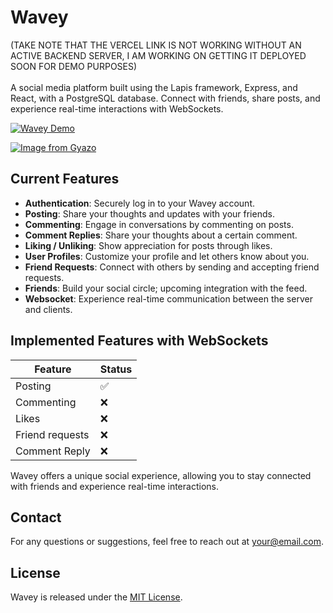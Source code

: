 # Wavey
(TAKE NOTE THAT THE VERCEL LINK IS NOT WORKING WITHOUT AN ACTIVE BACKEND SERVER, I AM WORKING ON GETTING IT DEPLOYED SOON FOR DEMO PURPOSES)
<br/>
<br/>
A social media platform built using the Lapis framework, Express, and React, with a PostgreSQL database. Connect with friends, share posts, and experience real-time interactions with WebSockets.

[![Wavey Demo](https://i.gyazo.com/8e2fd2b396ce0ecd76ccf1d773d3e984.gif)](https://gyazo.com/8e2fd2b396ce0ecd76ccf1d773d3e984)

[![Image from Gyazo](https://i.gyazo.com/78f583099b2d2bede23d4bb1c07d6ebd.gif)](https://gyazo.com/78f583099b2d2bede23d4bb1c07d6ebd)

## Current Features

- **Authentication**: Securely log in to your Wavey account.
- **Posting**: Share your thoughts and updates with your friends.
- **Commenting**: Engage in conversations by commenting on posts.
- **Comment Replies**: Share your thoughts about a certain comment.
- **Liking / Unliking**: Show appreciation for posts through likes.
- **User Profiles**: Customize your profile and let others know about you.
- **Friend Requests**: Connect with others by sending and accepting friend requests.
- **Friends**: Build your social circle; upcoming integration with the feed.
- **Websocket**: Experience real-time communication between the server and clients.

## Implemented Features with WebSockets

| Feature                 | Status   |
|-------------------------|----------|
| Posting            | ✅       |
| Commenting  | ❌       |
| Likes     | ❌       |
| Friend requests | ❌       |
| Comment Reply  | ❌       |

Wavey offers a unique social experience, allowing you to stay connected with friends and experience real-time interactions.

## Contact

For any questions or suggestions, feel free to reach out at [your@email.com](mailto:alexis.grenier2000@gmail.com).

## License

Wavey is released under the [MIT License](LICENSE).
